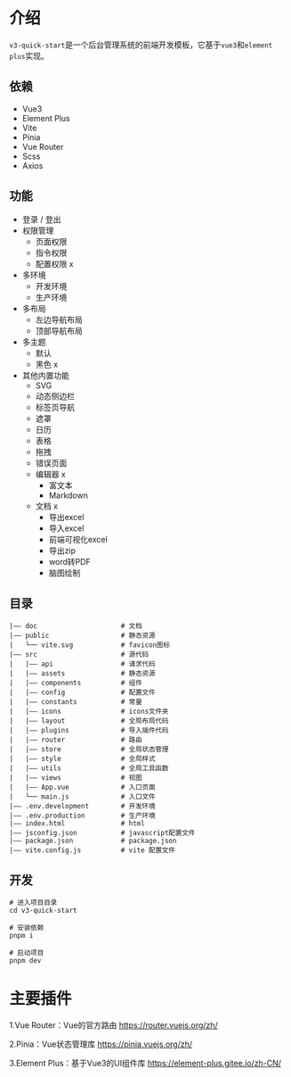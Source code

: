 # 介绍

`v3-quick-start`是一个后台管理系统的前端开发模板，它基于`vue3`和`element plus`实现。

## 依赖

- Vue3
- Element Plus
- Vite
- Pinia
- Vue Router
- Scss
- Axios

## 功能
- 登录 / 登出
- 权限管理
  - 页面权限
  - 指令权限
  - 配置权限 x
- 多环境
  - 开发环境
  - 生产环境
- 多布局
  - 左边导航布局
  - 顶部导航布局
- 多主题
  - 默认
  - 黑色 x
- 其他内置功能
  - SVG
  - 动态侧边栏
  - 标签页导航
  - 遮罩
  - 日历
  - 表格
  - 拖拽
  - 错误页面
  - 编辑器 x
    - 富文本
    - Markdown
  - 文档 x
    - 导出excel
    - 导入excel
    - 前端可视化excel
    - 导出zip
    - word转PDF
    - 脑图绘制

## 目录

```
|—— doc                     # 文档
|—— public                  # 静态资源
|   └── vite.svg            # favicon图标
|—— src                     # 源代码
|   |—— api                 # 请求代码
|   |—— assets              # 静态资源
|   |—— components          # 组件
|   |—— config              # 配置文件
|   |—— constants           # 常量
|   |—— icons               # icons文件夹
|   |—— layout              # 全局布局代码
|   |—— plugins             # 导入插件代码
|   |—— router              # 路由
|   |—— store               # 全局状态管理
|   |—— style               # 全局样式
|   |—— utils               # 全局工具函数
|   |—— views               # 视图
|   |—— App.vue             # 入口页面
|   └── main.js             # 入口文件
|—— .env.development        # 开发环境
|—— .env.production         # 生产环境
|—— index.html              # html
|—— jsconfig.json           # javascript配置文件
|—— package.json            # package.json
|—— vite.config.js          # vite 配置文件
```

## 开发

```shell
# 进入项目目录
cd v3-quick-start

# 安装依赖
pnpm i

# 启动项目
pnpm dev
```

# 主要插件

1.Vue Router：Vue的官方路由 https://router.vuejs.org/zh/

2.Pinia：Vue状态管理库 https://pinia.vuejs.org/zh/

3.Element Plus：基于Vue3的UI组件库 https://element-plus.gitee.io/zh-CN/